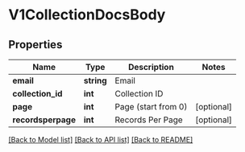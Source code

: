 # V1CollectionDocsBody

## Properties
Name | Type | Description | Notes
------------ | ------------- | ------------- | -------------
**email** | **string** | Email | 
**collection_id** | **int** | Collection ID | 
**page** | **int** | Page (start from 0) | [optional] 
**recordsperpage** | **int** | Records Per Page | [optional] 

[[Back to Model list]](../../README.md#documentation-for-models) [[Back to API list]](../../README.md#documentation-for-api-endpoints) [[Back to README]](../../README.md)

